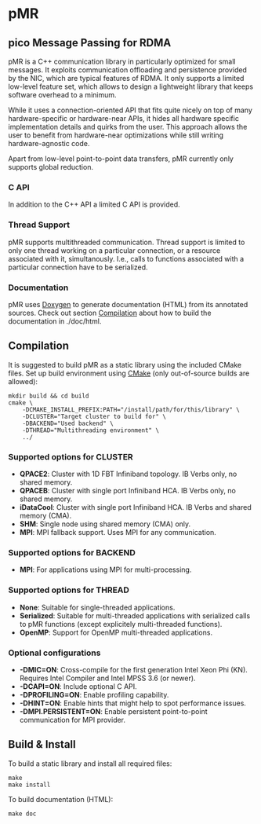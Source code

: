 # pMR #
## pico Message Passing for RDMA ##
pMR is a C++ communication library in particularly optimized for small messages.
It exploits communication offloading and persistence provided by the NIC, which are typical features of RDMA.
It only supports a limited low-level feature set, which allows to design a lightweight library that keeps software overhead to a minimum.

While it uses a connection-oriented API that fits quite nicely on top of many hardware-specific or hardware-near APIs, it hides all hardware specific implementation details and quirks from the user.
This approach allows the user to benefit from hardware-near optimizations while still writing hardware-agnostic code.

Apart from low-level point-to-point data transfers, pMR currently only supports global reduction.

### C API ###
In addition to the C++ API a limited C API is provided.

### Thread Support ###
pMR supports multithreaded communication.
Thread support is limited to only one thread working on a particular connection, or a resource associated with it, simultanously.
I.e., calls to functions associated with a particular connection have to be serialized.

### Documentation ###
pMR uses [Doxygen](http://www.doxygen.org) to generate documentation (HTML) from its annotated sources. Check out section [Compilation](#compilation) about how to build the documentation in ./doc/html.

## Compilation ##
It is suggested to build pMR as a static library using the included CMake files.
Set up build environment using [CMake](http://www.cmake.org) (only out-of-source builds are allowed):

    mkdir build && cd build
    cmake \
        -DCMAKE_INSTALL_PREFIX:PATH="/install/path/for/this/library" \
        -DCLUSTER="Target cluster to build for" \
        -DBACKEND="Used backend" \
        -DTHREAD="Multithreading environment" \
        ../

### Supported options for CLUSTER ###
- <b>QPACE2</b>: Cluster with 1D FBT Infiniband topology. IB Verbs only, no shared memory.
- <b>QPACEB</b>: Cluster with single port Infiniband HCA. IB Verbs only, no shared memory.
- <b>iDataCool</b>: Cluster with single port Infiniband HCA. IB Verbs and shared memory (CMA).
- <b>SHM</b>: Single node using shared memory (CMA) only.
- <b>MPI</b>: MPI fallback support. Uses MPI for any communication.

### Supported options for BACKEND ###
- <b>MPI</b>: For applications using MPI for multi-processing.

### Supported options for THREAD ###
- <b>None</b>: Suitable for single-threaded applications.
- <b>Serialized</b>: Suitable for multi-threaded applications with serialized calls to pMR functions (except explicitely multi-threaded functions).
- <b>OpenMP</b>: Support for OpenMP multi-threaded applications.

### Optional configurations ###
- <b>-DMIC=ON</b>: Cross-compile for the first generation Intel Xeon Phi (KN). Requires Intel Compiler and Intel MPSS 3.6 (or newer).
- <b>-DCAPI=ON</b>: Include optional C API.
- <b>-DPROFILING=ON</b>: Enable profiling capability. 
- <b>-DHINT=ON</b>: Enable hints that might help to spot performance issues.
- <b>-DMPI.PERSISTENT=ON</b>: Enable persistent point-to-point communication for MPI provider.

## Build & Install ##
To build a static library and install all required files:

    make
    make install

To build documentation (HTML):

    make doc
